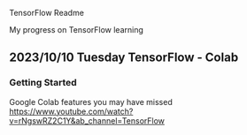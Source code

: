 TensorFlow Readme

My progress on TensorFlow learning

## 2023/10/10 Tuesday TensorFlow - Colab

### Getting Started

Google Colab features you may have missed
https://www.youtube.com/watch?v=rNgswRZ2C1Y&ab_channel=TensorFlow
